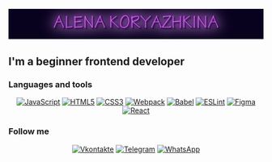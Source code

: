 ![Header](https://github.com/A-krzhk/A-krzhk/blob/main/assets/NameGif.gif)

## I'm a beginner frontend developer

### Languages and tools

<div align="center">

<a href="#">![JavaScript](https://img.shields.io/badge/javascript-%23323330.svg?style=for-the-badge&logo=javascript&logoColor=%23F7DF1E)</a>
<a href="#">![HTML5](https://img.shields.io/badge/-html5-13021f?style=for-the-badge&logo=html5&logoColor=ee8141)</a>
<a href="#">![CSS3](https://img.shields.io/badge/-css3-13021f?style=for-the-badge&logo=css3&logoColor=2761e7)</a>
<a href="#">![Webpack](https://img.shields.io/badge/-Webpack-13021f?style=for-the-badge&logo=Webpack&logoColor=#1b74b8)</a>
<a href="#">![Babel](https://img.shields.io/badge/Babel-F9DC3e?style=for-the-badge&logo=babel&logoColor=black)</a>
<a href="#">![ESLint](https://img.shields.io/badge/ESLint-4B3263?style=for-the-badge&logo=eslint&logoColor=white)</a>
<a href="#">![Figma](https://img.shields.io/badge/figma-%23F24E1E.svg?style=for-the-badge&logo=figma&logoColor=white)</a>
<a href="#">![React](https://img.shields.io/badge/react-%2320232a.svg?style=for-the-badge&logo=react&logoColor=%2361DAFB)
</a>

</div>

### Follow me

<div align="center">

[![Vkontakte](https://img.shields.io/badge/Vkontakte-%231877F2.svg?style=for-the-badge&logo=Vk&logoColor=white)](https://vk.com/idoleras)
[![Telegram](https://img.shields.io/badge/Telegram-2CA5E0?style=for-the-badge&logo=telegram&logoColor=white)](https://t.me/idoleras)
[![WhatsApp](https://img.shields.io/badge/WhatsApp-25D366?style=for-the-badge&logo=whatsapp&logoColor=white)](https://wa.me/79773031703?text=%D0%9F%D1%80%D0%B8%D0%B2%D0%B5%D1%82!%20%F0%9F%91%8B)

</div>
